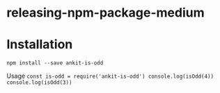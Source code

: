 # releasing-npm-package-medium

# Installation
`npm install --save ankit-is-odd`

Usage
`const is-odd = require('ankit-is-odd')
console.log(isOdd(4))
console.log(isOdd(3))`
